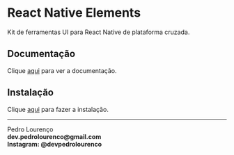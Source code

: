 # React Native Elements

Kit de ferramentas UI para React Native de plataforma cruzada.

## Documentação

Clique [aqui](https://github.com/react-native-elements/react-native-elements) para ver a documentação.

## Instalação

Clique [aqui](https://www.npmjs.com/package/react-native-elements) para fazer a instalação.





<hr>
<stong>Pedro Lourenço</strong><br>
<Strong>dev.pedrolourenco@gmail.com</strong><br>
<Strong>Instagram: @devpedrolourenco</strong>